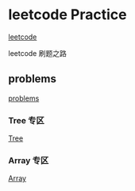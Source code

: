 # leetcode Practice

[leetcode](https://leetcode.com/problems)

leetcode 刷题之路

## problems

[problems](https://github.com/Damon-Salvatore/leetcode/blob/js/problems.md)

### Tree 专区

[Tree](https://github.com/Damon-Salvatore/leetcode/tree/js/Tree)

### Array 专区

[Array](https://github.com/Damon-Salvatore/leetcode/tree/js/Array)
